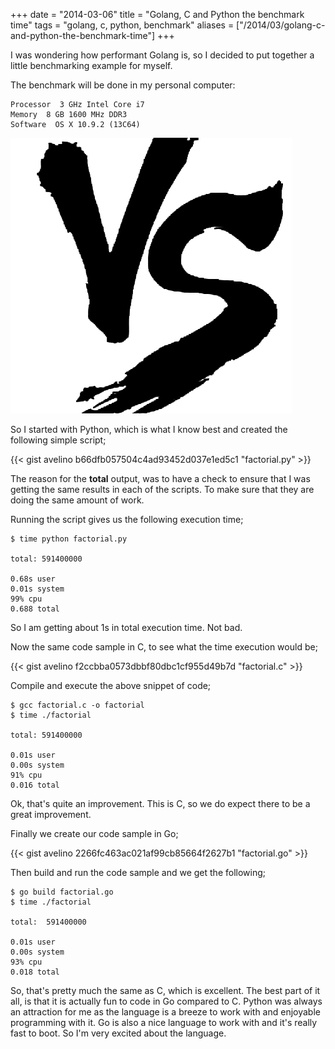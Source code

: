 +++
date = "2014-03-06"
title = "Golang, C and Python the benchmark time"
tags = "golang, c, python, benchmark"
aliases = ["/2014/03/golang-c-and-python-the-benchmark-time"]
+++

I was wondering how performant Golang is, so I decided to put together a little benchmarking example for myself.

The benchmark will be done in my personal computer:


```
Processor  3 GHz Intel Core i7
Memory  8 GB 1600 MHz DDR3
Software  OS X 10.9.2 (13C64)
```

![vs benchmark time](/vs.png#center)


So I started with Python, which is what I know best and created the following simple script;

{{< gist avelino b66dfb057504c4ad93452d037e1ed5c1 "factorial.py" >}}

The reason for the **total** output, was to have a check to ensure that I was getting the same results in each of the scripts. To make sure that they are doing the same amount of work.

Running the script gives us the following execution time;


```
$ time python factorial.py

total: 591400000

0.68s user
0.01s system
99% cpu
0.688 total
```


So I am getting about 1s in total execution time. Not bad.

Now the same code sample in C, to see what the time execution would be;

{{< gist avelino f2ccbba0573dbbf80dbc1cf955d49b7d "factorial.c" >}}

Compile and execute the above snippet of code;


```
$ gcc factorial.c -o factorial
$ time ./factorial

total: 591400000

0.01s user
0.00s system
91% cpu
0.016 total
```


Ok, that's quite an improvement. This is C, so we do expect there to be a great improvement.

Finally we create our code sample in Go;

{{< gist avelino 2266fc463ac021af99cb85664f2627b1 "factorial.go" >}}

Then build and run the code sample and we get the following;


```
$ go build factorial.go
$ time ./factorial

total:  591400000

0.01s user
0.00s system
93% cpu
0.018 total
```


So, that's pretty much the same as C, which is excellent. The best part of it all, is that it is actually fun to code in Go compared to C. Python was always an attraction for me as the language is a breeze to work with and enjoyable programming with it. Go is also a nice language to work with and it's really fast to boot. So I'm very excited about the language.
